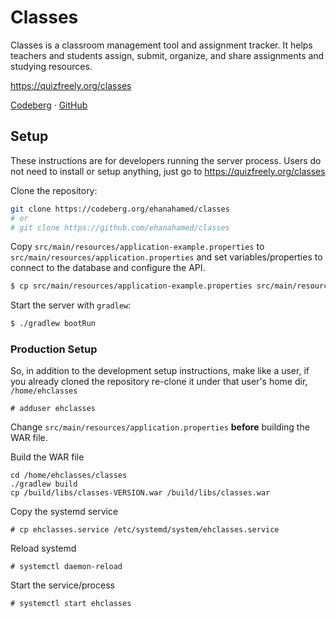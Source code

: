 # Classes

Classes is a classroom management tool and assignment tracker. It helps teachers and students assign, submit, organize, and share assignments and studying resources.

https://quizfreely.org/classes

[Codeberg](https://codeberg.org/ehanahamed/classes) · [GitHub](https://github.com/ehanahamed/classes)

## Setup

These instructions are for developers running the server process. Users do not need to install or setup anything, just go to https://quizfreely.org/classes

Clone the repository:
```sh
git clone https://codeberg.org/ehanahamed/classes
# or
# git clone https://github.com/ehanahamed/classes
```

Copy `src/main/resources/application-example.properties` to `src/main/resources/application.properties` and set variables/properties to connect to the database and configure the API.
```sh
$ cp src/main/resources/application-example.properties src/main/resources/application.properties
```


Start the server with `gradlew`:
```sh
$ ./gradlew bootRun
```

### Production Setup

So, in addition to the development setup instructions, make like a user, if you already cloned the repository re-clone it under that user's home dir, `/home/ehclasses`
```
# adduser ehclasses
```

Change `src/main/resources/application.properties` **before** building the WAR file.

Build the WAR file
```
cd /home/ehclasses/classes
./gradlew build
cp /build/libs/classes-VERSION.war /build/libs/classes.war
```

Copy the systemd service
```
# cp ehclasses.service /etc/systemd/system/ehclasses.service
```

Reload systemd
```
# systemctl daemon-reload
```

Start the service/process
```
# systemctl start ehclasses
```

